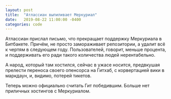 ```yaml
---
layout: post
title:  "Атлассиан выпиливает Меркуриал"
date:   2019-08-22 11:00:00 -0400
categories: code
---
```


Атлассиан прислал письмо, что прекращает поддержку Меркуриала в Битбакете. Причём, не просто замораживает репозитории, а удалит всё к чертям в следующем году. Пользователей, говорит, меньше процента, и поддерживать его ради такого количества людей нерентабельно.

А народ, который там хостился, сейчас в ужасе носится, предвкушая прелести переноса своего опенсорса на Гитхаб, с корвертацией вики в маркдаун, и, видимо, потерей тикетов.

Теперь можно официально считать Гит победившим. Больше нет приличных хостингов с Меркуриалом.
